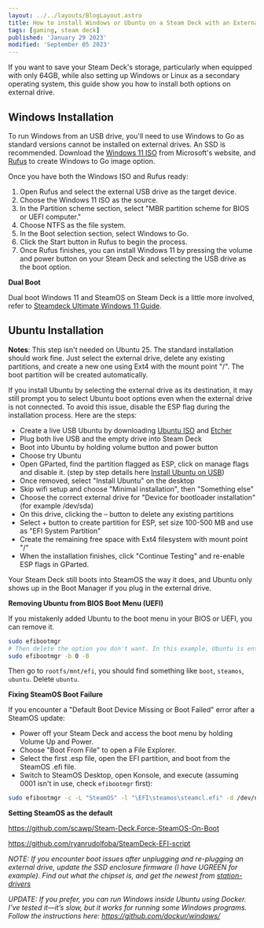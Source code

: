 ```yaml
---
layout: ../../layouts/BlogLayout.astro
title: How to install Windows or Ubuntu on a Steam Deck with an External USB Drive
tags: [gaming, steam deck]
published: 'January 29 2023'
modified: 'September 05 2023'
---
```


If you want to save your Steam Deck's storage, particularly when equipped with only 64GB, while also setting up Windows or Linux as a secondary operating system, this guide show you how to install both options on external drive.

## Windows Installation

To run Windows from an USB drive, you'll need to use Windows to Go as standard versions cannot be installed on external drives. An SSD is recommended. Download the [Windows 11 ISO](https://www.microsoft.com/en-us/software-download/windows11) from Microsoft's website, and [Rufus](https://rufus.ie/) to create Windows to Go image option.

Once you have both the Windows ISO and Rufus ready:

1. Open Rufus and select the external USB drive as the target device.
2. Choose the Windows 11 ISO as the source.
3. In the Partition scheme section, select "MBR partition scheme for BIOS or UEFI computer."
4. Choose NTFS as the file system.
5. In the Boot selection section, select Windows to Go.
6. Click the Start button in Rufus to begin the process.
7. Once Rufus finishes, you can install Windows 11 by pressing the volume and power button on your Steam Deck and selecting the USB drive as the boot option.

**Dual Boot**

Dual boot Windows 11 and SteamOS on Steam Deck is a little more involved, refer to [Steamdeck Ultimate Windows 11 Guide](https://github.com/baldsealion/Steamdeck-Ultimate-Windows11-Guide/wiki).

## Ubuntu Installation

**Notes**: This step isn't needed on Ubuntu 25. The standard installation should work fine. Just select the external drive, delete any existing partitions, and create a new one using Ext4 with the mount point "/". The boot partition will be created automatically.

If you install Ubuntu by selecting the external drive as its destination, it may still prompt you to select Ubuntu boot options even when the external drive is not connected. To avoid this issue, disable the ESP flag during the installation process. Here are the steps:

- Create a live USB Ubuntu by downloading [Ubuntu ISO](https://ubuntu.com/download/desktop) and [Etcher](https://etcher.balena.io/)
- Plug both live USB and the empty drive into Steam Deck
- Boot into Ubuntu by holding volume button and power button
- Choose try Ubuntu
- Open GParted, find the partition flagged as ESP, click on manage flags and disable it. (step by step details here [Install Ubuntu on USB](https://itsfoss.com/intsall-ubuntu-on-usb/))
- Once removed, select "Install Ubuntu" on the desktop
- Skip wifi setup and choose "Minimal installation", then "Something else"
- Choose the correct external drive for "Device for bootloader installation" (for example /dev/sda)
- On this drive, clicking the – button to delete any existing partitions
- Select + button to create partition for ESP, set size 100-500 MB and use as "EFI System Partition"
- Create the remaining free space with Ext4 filesystem with mount point "/"
- When the installation finishes, click "Continue Testing" and re-enable ESP flags in GParted.

Your Steam Deck still boots into SteamOS the way it does, and Ubuntu only shows up in the Boot Manager if you plug in the external drive.

**Removing Ubuntu from BIOS Boot Menu (UEFI)**

If you mistakenly added Ubuntu to the boot menu in your BIOS or UEFI, you can remove it.

```bash
sudo efibootmgr
# Then delete the option you don't want. In this example, Ubuntu is entry 0.
sudo efibootmgr -b 0 -B 
```

Then go to `rootfs/mnt/efi`, you should find something like `boot`, `steamos`, `ubuntu`. Delete `ubuntu`.

**Fixing SteamOS Boot Failure**

If you encounter a "Default Boot Device Missing or Boot Failed" error after a SteamOS update:

- Power off your Steam Deck and access the boot menu by holding Volume Up and Power.
- Choose "Boot From File" to open a File Explorer.
- Select the first .esp file, open the EFI partition, and boot from the SteamOS .efi file.
- Switch to SteamOS Desktop, open Konsole, and execute (assuming 0001 isn't in use, check `efibootmgr` first):

```bash
sudo efibootmgr -c -L "SteamOS" -l "\EFI\steamos\steamcl.efi" -d /dev/nvme0n1p1 -b 0001
```

**Setting SteamOS as the default**

<https://github.com/scawp/Steam-Deck.Force-SteamOS-On-Boot>

<https://github.com/ryanrudolfoba/SteamDeck-EFI-script>

*NOTE: If you encounter boot issues after unplugging and re-plugging an external drive, update the SSD enclosure firmware (I have UGREEN for example). Find out what the chipset is, and get the newest from [station-drivers](<https://www.station-drivers.com/index.php/en/component/remository/Drivers/Realtek/NVMe-USB-3.1/lang,en-gb/>)*

*UPDATE: If you prefer, you can run Windows inside Ubuntu using Docker. I’ve tested it—it’s slow, but it works for running some Windows programs. Follow the instructions here: https://github.com/dockur/windows/*